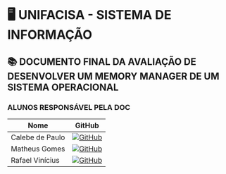 # 🖥️ UNIFACISA - SISTEMA DE INFORMAÇÃO
## 📚 DOCUMENTO FINAL DA AVALIAÇÃO DE DESENVOLVER UM MEMORY MANAGER DE UM SISTEMA OPERACIONAL

### ALUNOS RESPONSÁVEL PELA DOC

| Nome | GitHub |
   |---|---|
   | Calebe de Paulo | [![GitHub](https://img.shields.io/badge/GitHub-000?style=for-the-badge&logo=github&logoColor=30A3DC)](https://github.com/calebe01) |
   | Matheus Gomes | [![GitHub](https://img.shields.io/badge/GitHub-000?style=for-the-badge&logo=github&logoColor=30A3DC)](https://github.com/MatheusGomesCG) |
   | Rafael Vinícius | [![GitHub](https://img.shields.io/badge/GitHub-000?style=for-the-badge&logo=github&logoColor=30A3DC)](https://github.com/rafaDev89) |
